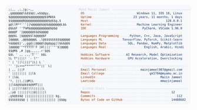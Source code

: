 <picture>
  <source srcset="https://raw.githubusercontent.com/mmazinjameel/mmazinjameel/main/dark_mode.svg?v=1759767148" media="(prefers-color-scheme: dark)">
  <img src="https://raw.githubusercontent.com/mmazinjameel/mmazinjameel/main/light_mode.svg?v=1759767148">
</picture>
